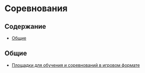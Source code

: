 # Соревнования

## Содержание

* [Общие](#Общие)

## Общие

* [Площадки для обучения и соревнований в игровом формате](./links.md#Площадки-для-обучения-и-соревнований-в-игровом-формате)
